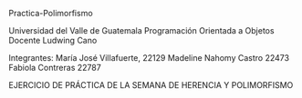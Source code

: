 Practica-Polimorfismo

Universidad del Valle de Guatemala
Programación Orientada a Objetos 
Docente Ludwing Cano 

Integrantes: 
       María José Villafuerte, 22129
       Madeline Nahomy Castro 22473
       Fabiola Contreras 22787

EJERCICIO DE PRÁCTICA DE LA SEMANA DE HERENCIA Y POLIMORFISMO 
